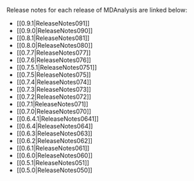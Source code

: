 Release notes for each release of MDAnalysis are linked below:

* [[0.9.1|ReleaseNotes091]]
* [[0.9.0|ReleaseNotes090]]
* [[0.8.1|ReleaseNotes081]]
* [[0.8.0|ReleaseNotes080]]
* [[0.7.7|ReleaseNotes077]]
* [[0.7.6|ReleaseNotes076]]
* [[0.7.5.1|ReleaseNotes0751]]
* [[0.7.5|ReleaseNotes075]]
* [[0.7.4|ReleaseNotes074]]
* [[0.7.3|ReleaseNotes073]]
* [[0.7.2|ReleaseNotes072]]
* [[0.7.1|ReleaseNotes071]]
* [[0.7.0|ReleaseNotes070]]
* [[0.6.4.1|ReleaseNotes0641]]
* [[0.6.4|ReleaseNotes064]]
* [[0.6.3|ReleaseNotes063]]
* [[0.6.2|ReleaseNotes062]]
* [[0.6.1|ReleaseNotes061]]
* [[0.6.0|ReleaseNotes060]]
* [[0.5.1|ReleaseNotes051]]
* [[0.5.0|ReleaseNotes050]]